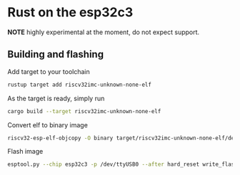 # Rust on the esp32c3

**NOTE** highly experimental at the moment, do not expect support.

## Building and flashing

Add target to your toolchain
```bash
rustup target add riscv32imc-unknown-none-elf
```

As the target is ready, simply run
```bash
cargo build --target riscv32imc-unknown-none-elf
```

Convert elf to binary image
```bash
riscv32-esp-elf-objcopy -O binary target/riscv32imc-unknown-none-elf/debug/esp32c3 esp32c3.bin
```

Flash image

```bash
esptool.py --chip esp32c3 -p /dev/ttyUSB0 --after hard_reset write_flash 0x0 esp32c3.bin
```
